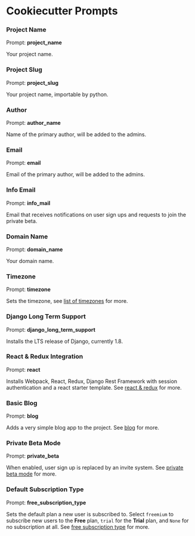 # Cookiecutter Prompts
### Project Name 
Prompt: **project_name**

Your project name.

### Project Slug 
Prompt: **project_slug**

Your project name, importable by python.

### Author 
Prompt: **author_name**

Name of the primary author, will be added to the admins.

### Email 
Prompt: **email**

Email of the primary author, will be added to the admins.

### Info Email 
Prompt: **info_mail**

Email that receives notifications on user sign ups and requests to join the private beta.

### Domain Name 
Prompt: **domain_name**

Your domain name.

### Timezone 
Prompt: **timezone**

Sets the timezone, see [list of timezones](https://en.wikipedia.org/wiki/List_of_tz_database_time_zones) for more.

### Django Long Term Support 
Prompt: **django_long_term_support**

Installs the LTS release of Django, currently 1.8.

### React & Redux Integration 
Prompt: **react**

Installs Webpack, React, Redux, Django Rest Framework with session authentication and a react starter template. See [react & redux](https://cookiecutter-saas.readthedocs.io/en/latest/react.html) for more.

### Basic Blog 
Prompt: **blog**

Adds a very simple blog app to the project. See [blog](https://cookiecutter-saas.readthedocs.io/en/latest/preinstalled_apps.html#blog) for more.

### Private Beta Mode 
Prompt: **private_beta**

When enabled, user sign up is replaced by an invite system. See [private beta mode](https://cookiecutter-saas.readthedocs.io/en/latest/preinstalled_apps.html#beta) for more.

### Default Subscription Type 
Prompt: **free_subscription_type**

Sets the default plan a new user is subscribed to. Select `freemium` to subscribe new users to the **Free** plan, `trial` for the **Trial** plan, and `None` for no subscription at all. See [free subscription type](#todo-link-to-default-sub-type) for more.
